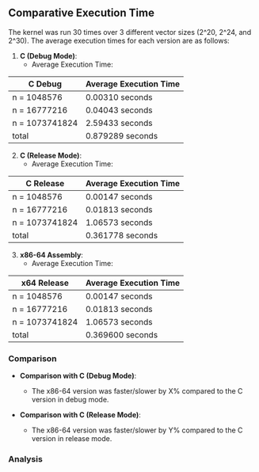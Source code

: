 ## Comparative Execution Time

The kernel was run 30 times over 3 different vector sizes (2^20, 2^24, and 2^30). The average execution times for each version are as follows:

1. **C (Debug Mode)**: 
    - Average Execution Time: 

| C Debug | Average Execution Time |
| --------- | --------- |
| n = 1048576 | 0.00310 seconds  |
| n = 16777216  | 0.04043 seconds  |
| n = 1073741824  | 2.59433 seconds  |
| total | 0.879289 seconds |

2. **C (Release Mode)**: 
    - Average Execution Time:

| C Release | Average Execution Time |
| --------- | --------- |
| n = 1048576 | 0.00147 seconds  |
| n = 16777216  | 0.01813 seconds  |
| n = 1073741824  | 1.06573 seconds  |
| total | 0.361778 seconds |

3. **x86-64 Assembly**: 
    - Average Execution Time:
  
| x64 Release | Average Execution Time |
| --------- | --------- |
| n = 1048576 | 0.00147 seconds  |
| n = 16777216  | 0.01813 seconds  |
| n = 1073741824  | 1.06573 seconds  |
| total | 0.369600 seconds |

### Comparison

- **Comparison with C (Debug Mode)**: 
    - The x86-64 version was faster/slower by X% compared to the C version in debug mode.

- **Comparison with C (Release Mode)**: 
    - The x86-64 version was faster/slower by Y% compared to the C version in release mode.

### Analysis
